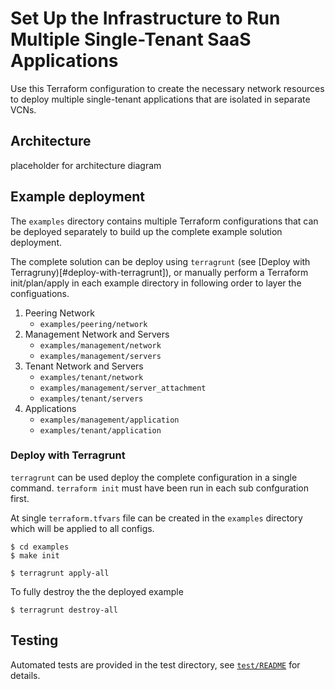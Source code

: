 Set Up the Infrastructure to Run Multiple Single-Tenant SaaS Applications
=========================================================================

Use this Terraform configuration to create the necessary network resources to deploy multiple single-tenant applications that are isolated in separate VCNs.

## Architecture

placeholder for architecture diagram


## Example deployment

The `examples` directory contains multiple Terraform configurations that can be deployed separately to build up the complete example solution deployment.   

The complete solution can be deploy using `terragrunt` (see [Deploy with Terragruny)[#deploy-with-terragrunt]), or manually perform a Terraform init/plan/apply in each example directory in following order to layer the configuations.

1. Peering Network
	- `examples/peering/network`
2. Management Network and Servers
	- `examples/management/network`
	- `examples/management/servers`
3. Tenant Network and Servers
	- `examples/tenant/network`
	- `examples/management/server_attachment`
	- `examples/tenant/servers`
4. Applications
	- `examples/management/application`
	- `examples/tenant/application`


### Deploy with Terragrunt

`terragrunt` can be used deploy the complete configuration in a single command.  `terraform init` must have been run in each sub confguration first.

At single `terraform.tfvars` file can be created in the `examples` directory which will be applied to all configs.

```
$ cd examples
$ make init

$ terragrunt apply-all
```

To fully destroy the the deployed example

```
$ terragrunt destroy-all
```


## Testing

Automated tests are provided in the test directory, see [`test/README`](test/README.md) for details.